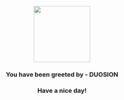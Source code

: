 <p align="center">
            <img src="https://raw.githubusercontent.com/PokeAPI/sprites/master/sprites/pokemon/578.png" width="150" height="150">
          </p>
          <h3 align="center">You have been greeted by - <b>DUOSION</b></h3>
          <h3 align="center">Have a nice day!</h3>
